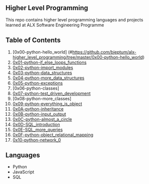 ## Higher Level Programming

This repo contains higher level programming languages and projects learned at ALX Software Engineering Programme


## Table of Contents


1) [0x00-python-hello_world] (#https://github.com/bjeptum/alx-higher_level_programming/tree/master/0x00-python-hello_world)
2) [0x01-python-if_else_loops_functions](#https://github.com/bjeptum/alx-higher_level_programming/tree/master/0x01-python-if_else_loops_functions)
3) [0x02-python-import_modules](#https://github.com/bjeptum/alx-higher_level_programming/tree/master/0x02-python-import_modules)
4) [0x03-python-data_structures](#https://github.com/bjeptum/alx-higher_level_programming/tree/master/0x03-python-data_structures)
5) [0x04-python-more_data_structures](#https://github.com/bjeptum/alx-higher_level_programming/tree/master/0x04-python-more_data_structures)
6) [0x05-python-exceptions](#https://github.com/bjeptum/alx-higher_level_programming/tree/master/0x05-python-exceptions)
7) [0x06-python-classes]
8) [0x07-python-test_driven_development](#https://github.com/bjeptum/alx-higher_level_programming/tree/master/0x07-python-test_driven_development)
9) [0x08-python-more_classes]
10) [0x09-python-everything_is_object](#https://github.com/bjeptum/alx-higher_level_programming/tree/master/0x09-python-everything_is_object)
11) [0x0A-python-inheritance](#https://github.com/bjeptum/alx-higher_level_programming/tree/master/0x0A-python-inheritance)
12) [0x0B-python-input_output](#https://github.com/bjeptum/alx-higher_level_programming/tree/master/0x0B-python-input_output)
13) [0x0C-python-almost_a_circle](#https://github.com/bjeptum/alx-higher_level_programming/tree/master/0x0C-python-almost_a_circle)
14) [0x0D-SQL_introduction](#https://github.com/bjeptum/alx-higher_level_programming/tree/master/0x0D-SQL_introduction)
15) [0x0E-SQL_more_queries](#https://github.com/bjeptum/alx-higher_level_programming/tree/master/0x0E-SQL_more_queries)
16) [0x0F-python-object_relational_mapping](#https://github.com/bjeptum/alx-higher_level_programming/tree/master/0x0F-python-object_relational_mapping)
17) [0x10-python-network_0](#https://github.com/bjeptum/alx-higher_level_programming/tree/master/0x10-python-network_0)


## Languages
- Python
- JavaScript
- SQL
